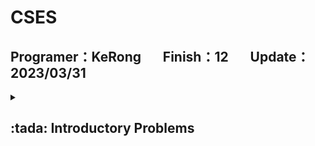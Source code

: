 # CSES
## Programer：KeRong &nbsp;&nbsp;&nbsp;&nbsp;&nbsp;&nbsp;Finish：12 &nbsp;&nbsp;&nbsp;&nbsp;&nbsp;&nbsp;Update：2023/03/31
<!--:tada:-->
<details> <summary><h2><b>:tada: Introductory Problems</b></h2></summary>

| Problem | Code Time | Code Size | Result |
| :-: | :-: | :-: | :-: |
| [Bit Strings.cpp](https://github.com/kerong2002/CSES/blob/main/Introductory%20Problems/Bit%20Strings.cpp) |  |  |  |
| [Coin Piles.cpp](https://github.com/kerong2002/CSES/blob/main/Introductory%20Problems/Coin%20Piles.cpp) |  |  |  |
| [Creating Strings.cpp](https://github.com/kerong2002/CSES/blob/main/Introductory%20Problems/Creating%20Strings.cpp) |  |  |  |
| [Gray Code.cpp](https://github.com/kerong2002/CSES/blob/main/Introductory%20Problems/Gray%20Code.cpp) |  |  |  |
| [Increasing Array.cpp](https://github.com/kerong2002/CSES/blob/main/Introductory%20Problems/Increasing%20Array.cpp) |  |  |  |
| [Missing Number.cpp](https://github.com/kerong2002/CSES/blob/main/Introductory%20Problems/Missing%20Number.cpp) |  |  |  |
| [Number Spiral.cpp](https://github.com/kerong2002/CSES/blob/main/Introductory%20Problems/Number%20Spiral.cpp) |  |  |  |
| [Palindrome Reorder.cpp](https://github.com/kerong2002/CSES/blob/main/Introductory%20Problems/Palindrome%20Reorder.cpp) |  |  |  |
| [Permutations.cpp](https://github.com/kerong2002/CSES/blob/main/Introductory%20Problems/Permutations.cpp) |  |  |  |
| [Repetitions.cpp](https://github.com/kerong2002/CSES/blob/main/Introductory%20Problems/Repetitions.cpp) |  |  |  |
| [Trailing Zeros.cpp](https://github.com/kerong2002/CSES/blob/main/Introductory%20Problems/Trailing%20Zeros.cpp) |  |  |  |
| [Two Knights.cpp](https://github.com/kerong2002/CSES/blob/main/Introductory%20Problems/Two%20Knights.cpp) |  |  |  |
| [Two Sets.cpp](https://github.com/kerong2002/CSES/blob/main/Introductory%20Problems/Two%20Sets.cpp) |  |  |  |
| [Weird Algorithm.cpp](https://github.com/kerong2002/CSES/blob/main/Introductory%20Problems/Weird%20Algorithm.cpp) |  |  |
|Apple Division||||
|Chessboard and Queens||||
|Digit Queries||||
|Grid Paths||||

</details>
